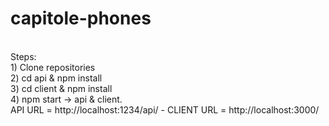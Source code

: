 # capitole-phones
<br/>
Steps:
<br/>
1) Clone repositories
<br/>
2) cd api & npm install
<br/>
3) cd client & npm install
<br/>
4) npm start -> api & client.
<br/>
API URL = http://localhost:1234/api/ - CLIENT URL = http://localhost:3000/
